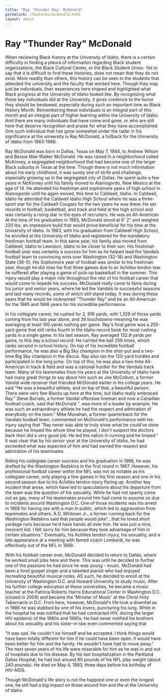 ```yaml
---
title: "Ray 'Thunder Ray' McDonald"
permalink: /features/mcdonald.html
layout: about
---
```


# Ray "Thunder Ray" McDonald

When reviewing Black history at the University of Idaho, there is a certain difficulty in finding a pleura  of information regarding Black student organizations, the Black Cultural Center, or the Black Student Union.  Yet to say that it is difficult to find these histories, does not mean that they do not exist.  More readily than others, this history can be seen in the students that attended the university and the faculty that worked here.  Though they may just be individuals, their experiences here shaped and highlighted what Black progress at the University of Idaho looked like.  By recognizing what these key individuals did at the University, it gives credence to the honor they should be bestowed, especially during such an important time as Black History Month.  Remembering these individuals is an integral part of this month and an integral part of higher learning within the University of Idaho.  And there are many individuals that have come and gone, or who are still here that deserve recognition and praise for what they have accomplished.  One such individual that has gone somewhat under the radar in his significance at the university is Ray McDonald, a fullback for the University of Idaho from 1963-1966.

Ray McDonald was born in Dallas, Texas on May 7, 1944, to Andrew Wilson and Bessie Mae Walker McDonald.  He was raised in a neighborhood called McKinney, a segregated neighborhood that had become one of the larger Black suburbs in Texas at the time.  Though there is not much information about his early childhood, it was surely one of strife and challenge, especially growing up in the segregated city of Dallas.  He spent quite a few years in McKinney until his family moved to Alamogordo, New Mexico at the age of 14.  He attended his freshman and sophomore years of high school in Alamogordo until he again moved, this time to Caldwell, Idaho.  In Caldwell, Idaho he attended the Caldwell Idaho High School where he was a three-sport star for the Caldwell Cougars for the two years he was there.  He set records in football, basketball, and track and field at the high school and was certainly a rising star in the eyes of recruiters. He was an All-American At the time of his graduation in 1963, McDonald stood at 6' 2" and weighed 220 lbs, an impressive build that would prove beneficial for his time at the University of Idaho.
In 1963, with his graduation from Caldwell High School, he enrolled at the University of Idaho and registered for the mandatory freshman football team.  In this same year, his family also moved from Caldwell, Idaho to Lewiston, Idaho to be closer to their son.  His freshman football year was certainly a success for him as he helped lead the Vandals football team to convincing wins over Washington (32-18) and Washington State (36-0).  His Sophomore year of football was similar to his freshman year, though he did miss his first three games due to an Achilles tendon tear he suffered after playing a game of pick-up basketball in the summer.  This injury would play a major role throughout the rest of his football career that would come to impede his success.  McDonald really came to fame during his junior and senior years, where he led the Vandals to successful seasons and laid many records, some of which still stand today.  It was during these years that he would be nicknamed "Thunder Ray" and be an All-American for the 1965 and 1966 years for his incredible performance. 

In his collegiate career, he rushed for 2, 916 yards, with 1,329 of those yards coming from his last year alone, and 39 touchdowns-meaning he was averaging at least 100 yards rushing per game.  Ray's final game was a 255-yard game that still ranks fourth in the Idaho record book for most rushing yards in a single game.  In his last season, Ray averaged 132.9 yards per game, to this day a school record.  He carried the ball 259 times, which ranks second in school history.  On top of his incredible football performance, he was also a Big Sky champion in the shot-put and a two-time Big Sky champion in the discus.  Ray also ran the 120-yard hurdles and participated in the long jump.  On top of this, he was also a two-time All-American in track & field and was a national hurdler for the Vandals track team.  Many of his teammates from his years at the University of Idaho have had many great things to say about him such as Joe McCollum, a former Vandal wide receiver that friended McDonald earlier in his college years.  He said "He was a beautiful athlete, and on top of that, a beautiful person. There were very few Blacks up here at the time, but Idaho really embraced Ray."  Steve Burrato, a former Vandal offensive lineman and now a Canadian football coach, said that McDonald "..was more of a leader by example. He was such an extraordinary athlete he had the respect and admiration of everybody on the team."  Mike Monahan, a former quarterback for the Vandals football team, commented on McDonald's performance with his injury saying that "Ray never was able to truly show what he could've done because he limped the whole time he played, I don't suspect the doctors back then did a very good job. He led the nation in running and he limped."  It was clear that by his senior year at the University of Idaho, he had exceeded what was expected of him and had earned the respect and admiration of his teammates.  

Riding his collegiate career success and his graduation in 1966, he was drafted by the Washington Redskins in the first round in 1967.  However, his professional football career within the NFL was not as notable as his collegiate career, only playing a few games in his first season and one in his second season due to his Achilles tendon injury flaring up.  Another key incident that arose, which have led to speculations about his departure from the team was the question of his sexuality.  While he had not openly come out as gay, many of his teammates around him had come to assume so due to incidents around Washington D.C.  One of those incidents was his arrest in 1968 for having sex with a man in public, which led to aggravation from teammates and others.  A.D. Whitman Jr., a former running back for the Washington Redskins said that people would joke"...that he loved short yardage runs because he'd have hands all over him.  He was just a nice, innocent kid. I felt sorry for him because they took advantage of him in certain situations."  Eventually, his Achilles tendon injury, his sexuality, and a late appearance at a meeting with famed coach Lombardi, he was effectively out of the NFL in 1969.

With his football career over, McDonald decided to return to Dallas, where he worked small jobs here and there.  This was until he decided to further one of the passions he had since he was young - music.  McDonald had been a fond gospel singer and a talented pianist who had enjoyed recreating beautiful musical notes.  AS such, he decided to enroll at the University of Washington D.C. and Howard University to study music.  After his further college education at these universities, he became a music teacher at the Patricia Roberts Harris Educational Center in Washington D.C. (closed in 2009) and became the 'Minister of Music' at the Christ Holy Tabernacle in D.C.  From here, however, McDonald's life took a downfall as in 1986 he was stabbed by one of his lovers, puncturing his lung.  While in the hospital he was notified that he had contracted HIV, during the larger HIV epidemic of the 1980s and 1990s.  He had never notified his brothers about his sexuality and his sister-in-law even commented saying that 

"It was sad.  He couldn't be himself and be accepted. I think things would have been totally different for him if he could have been open.  It would have been better for him and the family. He wouldn't have had to move away."  The next seven years of his life were miserable for him as he was in and out of hospitals due to his disease.  By his last hospitalization in the Parkland Dallas Hospital, he had lost around 80 pounds of his NFL play weight (about 240 pounds).  He died on May 4, 1993, three days before his birthday of HIV-AIDS.

Though McDonald's life story is not the happiest one or even the longest one, he still had a big impact on those around him and the at the University of Idaho. 
